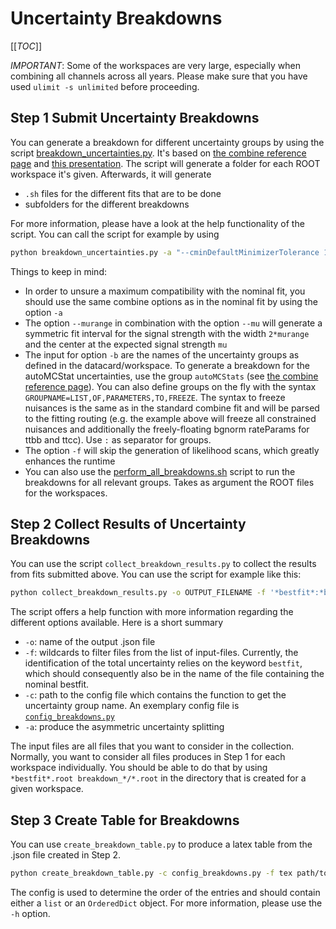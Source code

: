 # Uncertainty Breakdowns

[[_TOC_]]

*IMPORTANT*: Some of the workspaces are very large, especially when combining all channels across all years.
Please make sure that you have used `ulimit -s unlimited` before proceeding.

## Step 1 Submit Uncertainty Breakdowns

You can generate a breakdown for different uncertainty groups by using the script [breakdown_uncertainties.py](breakdown_uncertainties.py).
It's based on [the combine reference page](https://cms-analysis.github.io/HiggsAnalysis-CombinedLimit/index.html) and [this presentation](https://indico.cern.ch/event/747340/contributions/3198653/attachments/1744339/2823486/HComb-Tutorial-FitDiagnostics.pdf).
The script will generate a folder for each ROOT workspace it's given. Afterwards, it will generate

- `.sh` files for the different fits that are to be done
- subfolders for the different breakdowns

For more information, please have a look at the help functionality of the script.
You can call the script for example by using

```bash
python breakdown_uncertainties.py -a "--cminDefaultMinimizerTolerance 1e-2 --cminDefaultMinimizerStrategy 0 --cminDefaultMinimizerPrecision 1e-12 --X-rtd MINIMIZER_analytic" --murange 10 -b all:thy:exp:bgnorm_ttX=allConstrainedNuisances,'var{.*bgnorm_tt.*}' -s test -f path/to/workspace.root
```

Things to keep in mind:

- In order to unsure a maximum compatibility with the nominal fit, you should use the same combine options as in the nominal fit by using the option `-a`
- The option `--murange` in combination with the option `--mu` will generate a symmetric fit interval for the signal strength with the width `2*murange` and the center at the expected signal strength `mu`
- The input for option `-b` are the names of the uncertainty groups as defined in the datacard/workspace. To generate a breakdown for the autoMCStat uncertainties, use the group `autoMCStats` (see [the combine reference page](https://cms-analysis.github.io/HiggsAnalysis-CombinedLimit/part2/bin-wise-stats.html)). You can also define groups on the fly with the syntax `GROUPNAME=LIST,OF,PARAMETERS,TO,FREEZE`. The syntax to freeze nuisances is the same as in the standard combine fit and will be parsed to the fitting routing (e.g. the example above will freeze all constrained nuisances and additionally the freely-floating bgnorm rateParams for ttbb and ttcc). Use `:` as separator for groups.
- The option `-f` will skip the generation of likelihood scans, which greatly enhances the runtime
- You can also use the [perform_all_breakdowns.sh](perform_all_breakdowns.sh) script to run the breakdowns for all relevant groups. Takes as argument the ROOT files for the workspaces.

## Step 2 Collect Results of Uncertainty Breakdowns

You can use the script `collect_breakdown_results.py` to collect the results from fits submitted above.
You can use the script for example like this:

```bash
python collect_breakdown_results.py -o OUTPUT_FILENAME -f '*bestfit*:*breakdown_*' -c /path/to/config.py -a [input-files]
```

The script offers a help function with more information regarding the different options available. Here is a short summary

- `-o`: name of the output .json file
- `-f`: wildcards to filter files from the list of input-files. Currently, the identification of the total uncertainty relies on the keyword `bestfit`, which should consequently also be in the name of the file containing the nominal bestfit.
- `-c`: path to the config file which contains the function to get the uncertainty group name. An exemplary config file is [`config_breakdowns.py`](config_breakdowns.py)
- `-a`: produce the asymmetric uncertainty splitting

The input files are all files that you want to consider in the collection.
Normally, you want to consider all files produces in Step 1 for each workspace individually.
You should be able to do that by using `*bestfit*.root breakdown_*/*.root` in the directory that is created for a given workspace.

## Step 3 Create Table for Breakdowns

You can use `create_breakdown_table.py` to produce a latex table from the .json file created in Step 2.

```bash
python create_breakdown_table.py -c config_breakdowns.py -f tex path/to/file.json
```

The config is used to determine the order of the entries and should contain either a `list` or an `OrderedDict` object.
For more information, please use the `-h` option.
